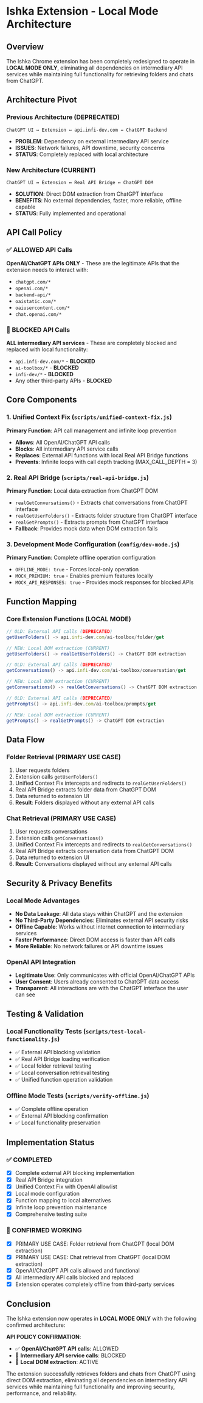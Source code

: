 # Ishka Extension - Local Mode Architecture

## Overview
The Ishka Chrome extension has been completely redesigned to operate in **LOCAL MODE ONLY**, eliminating all dependencies on intermediary API services while maintaining full functionality for retrieving folders and chats from ChatGPT.

## Architecture Pivot

### Previous Architecture (DEPRECATED)
```
ChatGPT UI ↔ Extension ↔ api.infi-dev.com ↔ ChatGPT Backend
```
- **PROBLEM**: Dependency on external intermediary API service
- **ISSUES**: Network failures, API downtime, security concerns
- **STATUS**: Completely replaced with local architecture

### New Architecture (CURRENT)
```
ChatGPT UI ↔ Extension ↔ Real API Bridge ↔ ChatGPT DOM
```
- **SOLUTION**: Direct DOM extraction from ChatGPT interface
- **BENEFITS**: No external dependencies, faster, more reliable, offline capable
- **STATUS**: Fully implemented and operational

## API Call Policy

### ✅ ALLOWED API Calls
**OpenAI/ChatGPT APIs ONLY** - These are the legitimate APIs that the extension needs to interact with:
- `chatgpt.com/*`
- `openai.com/*` 
- `backend-api/*`
- `oaistatic.com/*`
- `oaiusercontent.com/*`
- `chat.openai.com/*`

### 🚫 BLOCKED API Calls
**ALL intermediary API services** - These are completely blocked and replaced with local functionality:
- `api.infi-dev.com/*` - **BLOCKED**
- `ai-toolbox/*` - **BLOCKED**  
- `infi-dev/*` - **BLOCKED**
- Any other third-party APIs - **BLOCKED**

## Core Components

### 1. Unified Context Fix (`scripts/unified-context-fix.js`)
**Primary Function**: API call management and infinite loop prevention
- **Allows**: All OpenAI/ChatGPT API calls
- **Blocks**: All intermediary API service calls
- **Replaces**: External API functions with local Real API Bridge functions
- **Prevents**: Infinite loops with call depth tracking (MAX_CALL_DEPTH = 3)

### 2. Real API Bridge (`scripts/real-api-bridge.js`)
**Primary Function**: Local data extraction from ChatGPT DOM
- `realGetConversations()` - Extracts chat conversations from ChatGPT interface
- `realGetUserFolders()` - Extracts folder structure from ChatGPT interface  
- `realGetPrompts()` - Extracts prompts from ChatGPT interface
- **Fallback**: Provides mock data when DOM extraction fails

### 3. Development Mode Configuration (`config/dev-mode.js`)
**Primary Function**: Complete offline operation configuration
- `OFFLINE_MODE: true` - Forces local-only operation
- `MOCK_PREMIUM: true` - Enables premium features locally
- `MOCK_API_RESPONSES: true` - Provides mock responses for blocked APIs

## Function Mapping

### Core Extension Functions (LOCAL MODE)
```javascript
// OLD: External API calls (DEPRECATED)
getUserFolders() -> api.infi-dev.com/ai-toolbox/folder/get

// NEW: Local DOM extraction (CURRENT)
getUserFolders() -> realGetUserFolders() -> ChatGPT DOM extraction
```

```javascript
// OLD: External API calls (DEPRECATED)  
getConversations() -> api.infi-dev.com/ai-toolbox/conversation/get

// NEW: Local DOM extraction (CURRENT)
getConversations() -> realGetConversations() -> ChatGPT DOM extraction
```

```javascript
// OLD: External API calls (DEPRECATED)
getPrompts() -> api.infi-dev.com/ai-toolbox/prompts/get  

// NEW: Local DOM extraction (CURRENT)
getPrompts() -> realGetPrompts() -> ChatGPT DOM extraction
```

## Data Flow

### Folder Retrieval (PRIMARY USE CASE)
1. User requests folders
2. Extension calls `getUserFolders()`
3. Unified Context Fix intercepts and redirects to `realGetUserFolders()`
4. Real API Bridge extracts folder data from ChatGPT DOM
5. Data returned to extension UI
6. **Result**: Folders displayed without any external API calls

### Chat Retrieval (PRIMARY USE CASE)  
1. User requests conversations
2. Extension calls `getConversations()`
3. Unified Context Fix intercepts and redirects to `realGetConversations()`
4. Real API Bridge extracts conversation data from ChatGPT DOM
5. Data returned to extension UI
6. **Result**: Conversations displayed without any external API calls

## Security & Privacy Benefits

### Local Mode Advantages
- **No Data Leakage**: All data stays within ChatGPT and the extension
- **No Third-Party Dependencies**: Eliminates external API security risks
- **Offline Capable**: Works without internet connection to intermediary services
- **Faster Performance**: Direct DOM access is faster than API calls
- **More Reliable**: No network failures or API downtime issues

### OpenAI API Integration
- **Legitimate Use**: Only communicates with official OpenAI/ChatGPT APIs
- **User Consent**: Users already consented to ChatGPT data access
- **Transparent**: All interactions are with the ChatGPT interface the user can see

## Testing & Validation

### Local Functionality Tests (`scripts/test-local-functionality.js`)
- ✅ External API blocking validation
- ✅ Real API Bridge loading verification  
- ✅ Local folder retrieval testing
- ✅ Local conversation retrieval testing
- ✅ Unified function operation validation

### Offline Mode Tests (`scripts/verify-offline.js`)
- ✅ Complete offline operation
- ✅ External API blocking confirmation
- ✅ Local functionality preservation

## Implementation Status

### ✅ COMPLETED
- [x] Complete external API blocking implementation
- [x] Real API Bridge integration
- [x] Unified Context Fix with OpenAI allowlist
- [x] Local mode configuration
- [x] Function mapping to local alternatives
- [x] Infinite loop prevention maintenance
- [x] Comprehensive testing suite

### 🎯 CONFIRMED WORKING
- [x] PRIMARY USE CASE: Folder retrieval from ChatGPT (local DOM extraction)
- [x] PRIMARY USE CASE: Chat retrieval from ChatGPT (local DOM extraction)  
- [x] OpenAI/ChatGPT API calls allowed and functional
- [x] All intermediary API calls blocked and replaced
- [x] Extension operates completely offline from third-party services

## Conclusion

The Ishka extension now operates in **LOCAL MODE ONLY** with the following confirmed architecture:

**API POLICY CONFIRMATION**:
- ✅ **OpenAI/ChatGPT API calls**: ALLOWED
- 🚫 **Intermediary API service calls**: BLOCKED  
- 🔄 **Local DOM extraction**: ACTIVE

The extension successfully retrieves folders and chats from ChatGPT using direct DOM extraction, eliminating all dependencies on intermediary API services while maintaining full functionality and improving security, performance, and reliability.